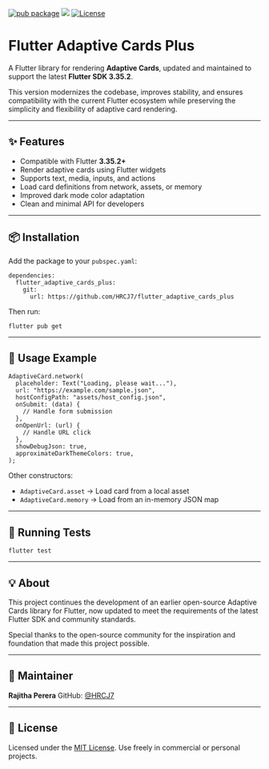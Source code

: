 [![pub package](https://img.shields.io/pub/v/flutter_adaptive_cards_plus.svg)](https://pub.dev/packages/flutter_adaptive_cards_plus)
[![](https://tokei.rs/b1/github/HRCJ7/flutter_adaptive_cards_plus?category=code)](https://github.com/HRCJ7/flutter_adaptive_cards_plus)
[![License](https://img.shields.io/badge/license-MIT-green.svg)](https://github.com/HRCJ7/flutter_adaptive_cards_plus/blob/main/LICENSE)

# Flutter Adaptive Cards Plus

A Flutter library for rendering **Adaptive Cards**, updated and maintained to support the latest **Flutter SDK 3.35.2**.

This version modernizes the codebase, improves stability, and ensures compatibility with the current Flutter ecosystem while preserving the simplicity and flexibility of adaptive card rendering.

---

## ✨ Features

* Compatible with Flutter **3.35.2+**
* Render adaptive cards using Flutter widgets
* Supports text, media, inputs, and actions
* Load card definitions from network, assets, or memory
* Improved dark mode color adaptation
* Clean and minimal API for developers

---

## 📦 Installation

Add the package to your `pubspec.yaml`:

```
dependencies:
  flutter_adaptive_cards_plus:
    git:
      url: https://github.com/HRCJ7/flutter_adaptive_cards_plus
```

Then run:

```
flutter pub get
```

---

## 🚀 Usage Example

```
AdaptiveCard.network(
  placeholder: Text("Loading, please wait..."),
  url: "https://example.com/sample.json",
  hostConfigPath: "assets/host_config.json",
  onSubmit: (data) {
    // Handle form submission
  },
  onOpenUrl: (url) {
    // Handle URL click
  },
  showDebugJson: true,
  approximateDarkThemeColors: true,
);
```

Other constructors:

* `AdaptiveCard.asset` → Load card from a local asset
* `AdaptiveCard.memory` → Load from an in-memory JSON map

---

## 🧪 Running Tests

```
flutter test
```

---

## 💡 About

This project continues the development of an earlier open-source Adaptive Cards library for Flutter, now updated to meet the requirements of the latest Flutter SDK and community standards.

Special thanks to the open-source community for the inspiration and foundation that made this project possible.

---

## 👤 Maintainer

**Rajitha Perera**
GitHub: [@HRCJ7](https://github.com/HRCJ7)

---

## 📄 License

Licensed under the [MIT License](LICENSE).
Use freely in commercial or personal projects.
